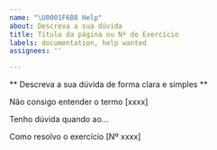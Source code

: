 ```yaml
---
name: "\U0001F6B8 Help"
about: Descreva a sua dúvida
title: Título da página ou Nº do Exercício
labels: documentation, help wanted
assignees: ''

---
```


** Descreva a sua dúvida de forma clara e simples **

Não consigo entender o termo [xxxx]

Tenho dúvida quando ao...

Como resolvo o exercício [Nº xxxx]
